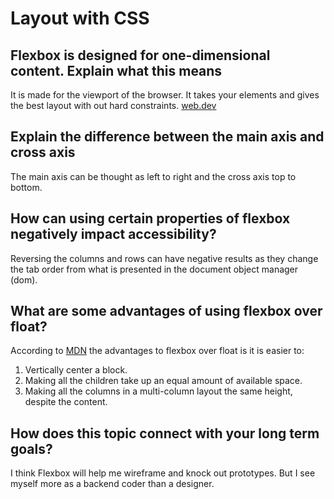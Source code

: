 # Layout with CSS

## Flexbox is designed for one-dimensional content. Explain what this means

It is made for the viewport of the browser. It takes your elements and gives the best layout with out hard constraints. [web.dev](https://web.dev/learn/css/flexbox/)

## Explain the difference between the main axis and cross axis

The main axis can be thought as left to right and the cross axis top to bottom.

## How can using certain properties of flexbox negatively impact accessibility?

Reversing the columns and rows can have negative results as they change the tab order from what is presented in the document object manager (dom).

## What are some advantages of using flexbox over float?

According to [MDN](https://developer.mozilla.org/en-US/docs/Learn/CSS/CSS_layout/Flexbox) the advantages to flexbox over float is it is easier to:

1. Vertically center a block.
2. Making all the children take up an equal amount of available space.
3. Making all the columns in a multi-column layout the same height, despite the content.

## How does this topic connect with your long term goals?

I think Flexbox will help me wireframe and knock out prototypes. But I see myself more as a backend coder than a designer.

